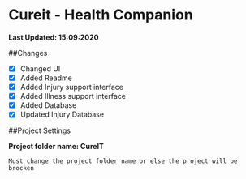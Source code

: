 # Cureit - Health Companion

**Last Updated: 15:09:2020**

##Changes

- [x] Changed UI
- [x] Added Readme
- [x] Added Injury support interface
- [x] Added Illness support interface
- [x] Added Database
- [x] Updated Injury Database

##Project Settings

**Project folder name: CureIT**

```Must change the project folder name or else the project will be brocken```
